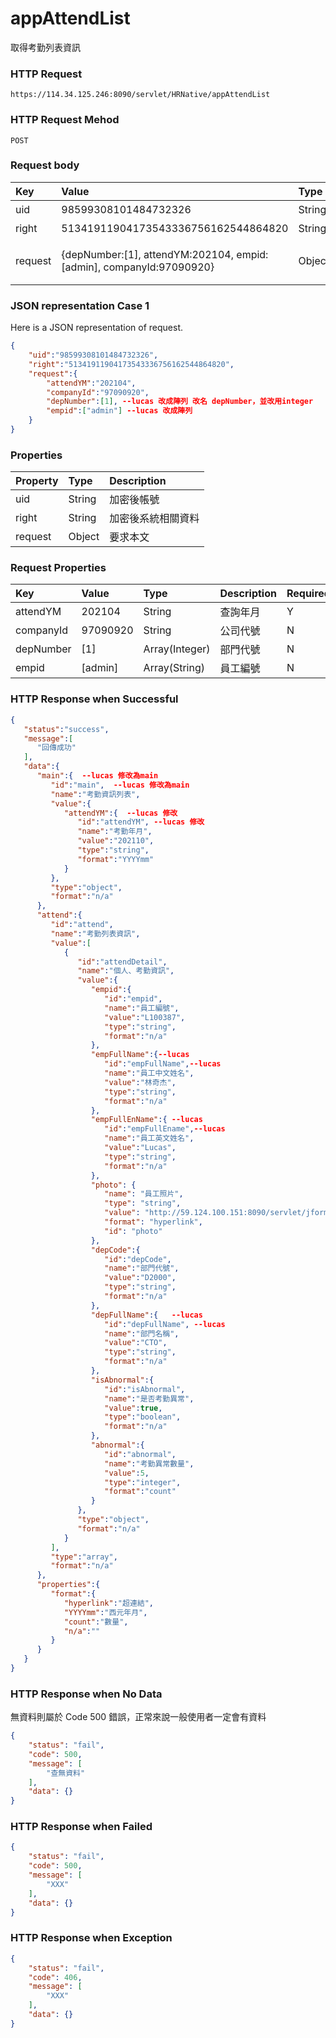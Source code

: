 # appAttendList
取得考勤列表資訊

### HTTP Request
```
https://114.34.125.246:8090/servlet/HRNative/appAttendList
```

### HTTP Request Mehod
```
POST
```

### Request body
| Key | Value | Type | Description |
|:----------|:-------------|:-----|:------------|
| uid | 98599308101484732326 | String | 需透過appLogin取得
| right | 51341911904173543336756162544864820 | String | 需透過appLogin取得 |
| request | {depNumber:[1], attendYM:202104, empid:[admin], companyId:97090920} | Object | 查詢條件(depNumber/companyId/empid至少選一輸入)

### JSON representation Case 1
Here is a JSON representation of request.
```json
{
    "uid":"98599308101484732326",
    "right":"51341911904173543336756162544864820",
    "request":{
        "attendYM":"202104", 
        "companyId":"97090920",
        "depNumber":[1], --lucas 改成陣列 改名 depNumber，並改用integer
        "empid":["admin"] --lucas 改成陣列
    }
}
```

### Properties
| Property | Type | Description |
|:---------|:-----|:------------|
| uid   | String | 加密後帳號 |
| right | String | 加密後系統相關資料 |
| request | Object | 要求本文 |

### Request Properties
| Key | Value | Type | Description | Required | Format |
|:----------|:-------------|:-----|:------------|:------------|:------------|
| attendYM | 202104 | String | 查詢年月 | Y | AC(YYYYmm) |
| companyId | 97090920 | String | 公司代號 | N | n/a |
| depNumber | [1] | Array(Integer) | 部門代號 | N | n/a |
| empid | [admin] | Array(String) | 員工編號 | N | n/a |

### HTTP Response when Successful
```json
{
   "status":"success",
   "message":[
      "回傳成功"
   ],
   "data":{
      "main":{  --lucas 修改為main
         "id":"main",  --lucas 修改為main
         "name":"考勤資訊列表",
         "value":{
            "attendYM":{  --lucas 修改
               "id":"attendYM", --lucas 修改
               "name":"考勤年月",
               "value":"202110",
               "type":"string",
               "format":"YYYYmm"
            }
         },
         "type":"object",
         "format":"n/a"
      },
      "attend":{
         "id":"attend",
         "name":"考勤列表資訊",
         "value":[
            {
               "id":"attendDetail",
               "name":"個人、考勤資訊",
               "value":{
                  "empid":{
                     "id":"empid",
                     "name":"員工編號",
                     "value":"L100387",
                     "type":"string",
                     "format":"n/a"
                  },
                  "empFullName":{--lucas
                     "id":"empFullName",--lucas
                     "name":"員工中文姓名",
                     "value":"林奇杰",
                     "type":"string",
                     "format":"n/a"
                  },
                  "empFullEnName":{ --lucas
                     "id":"empFullEname",--lucas
                     "name":"員工英文姓名",
                     "value":"Lucas",
                     "type":"string",
                     "format":"n/a"
                  },
                  "photo": {
                     "name": "員工照片",
                     "type": "string",
                     "value": "http://59.124.100.151:8090/servlet/jform?em_step=2&file=hrm8w.pkg&enc=93d23f3a4b3f1a574d52104f57504b50100e0909070f0b0b0607070b0b07600e0b0f070f060e0e0d114f5158",
                     "format": "hyperlink",
                     "id": "photo"
                  },
                  "depCode":{
                     "id":"depCode",
                     "name":"部門代號",
                     "value":"D2000",
                     "type":"string",
                     "format":"n/a"
                  },
                  "depFullName":{	--lucas
                     "id":"depFullName", --lucas
                     "name":"部門名稱",
                     "value":"CTO",
                     "type":"string",
                     "format":"n/a"
                  },
                  "isAbnormal":{
                     "id":"isAbnormal",
                     "name":"是否考勤異常",
                     "value":true,
                     "type":"boolean",
                     "format":"n/a"
                  },
                  "abnormal":{
                     "id":"abnormal",
                     "name":"考勤異常數量",
                     "value":5,
                     "type":"integer",
                     "format":"count"
                  }
               },
               "type":"object",
               "format":"n/a"
            }
         ],
         "type":"array",
         "format":"n/a"
      },
      "properties":{
         "format":{
            "hyperlink":"超連結",
            "YYYYmm":"西元年月",
            "count":"數量",
            "n/a":""
         }
      }
   }
}
```

### HTTP Response when No Data
無資料則屬於 Code 500 錯誤，正常來說一般使用者一定會有資料
```json
{
    "status": "fail",
    "code": 500,
    "message": [
        "查無資料"
    ],
    "data": {}
}
```

### HTTP Response when Failed
```json
{
    "status": "fail",
    "code": 500,
    "message": [
        "XXX"
    ],
    "data": {}
}
```

### HTTP Response when Exception
```json
{
    "status": "fail",
    "code": 406,
    "message": [
        "XXX"
    ],
    "data": {}
}
```
